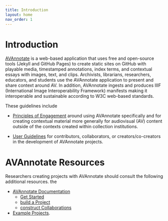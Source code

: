 ```yaml
---
title: Introduction
layout: home
nav_order: 1
---
```

# Introduction
[AVAnnotate](https://av-annotate.org/) is a web-based application that uses free and open-source tools (Jekyll and GitHub Pages) to create static sites on GitHub with playable media, timestamped annotations, index terms, and contextual essays with images, text, and clips. Archivists, librarians, researchers, educators, and students use the AVAnnotate application to present and share context around AV. In addition, AVAnnotate ingests and produces IIIF (International Image Interoperability Framework) manifests making it interoperable and sustainable according to W3C web-based standards.

These guidelines include 
- [Principles of Engagement](https://avannotate.github.io/guidelines/pages/principles) around using AVAnnotate specifically and for creating contextual material more generally for audiovisual (AV) content outside of the contexts created within collection institutions.

- [User Guidelines](https://avannotate.github.io/guidelines/pages/users) for contributors, collaborators, or creators/co-creators in the development of AVAnnotate projects.
 
# AVAnnotate Resources
Researchers creating projects with AVAnnotate should consult the following additional resources. the 
- [AVAnnotate Documentation](https://avannotate.github.io/documentation/)
  - [Get Started](https://avannotate.github.io/documentation/pages/quickstart/)
  - [build a Project](https://avannotate.github.io/documentation/pages/projects/)
  - [construct Collaborations](https://avannotate.github.io/documentation/pages/collaborations/)
- [Example Projects](https://av-annotate.org/example-projects/). 
